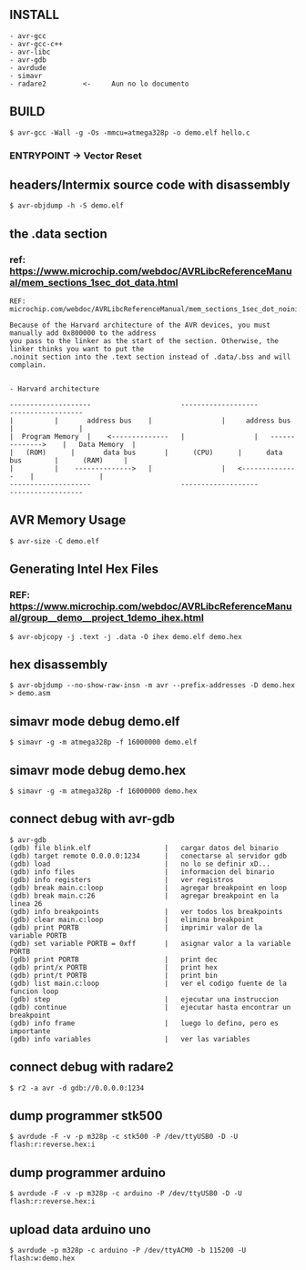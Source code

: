 ## INSTALL
~~~
- avr-gcc
- avr-gcc-c++
- avr-libc
- avr-gdb
- avrdude
- simavr
- radare2         <-     Aun no lo documento
~~~

## BUILD
~~~
$ avr-gcc -Wall -g -Os -mmcu=atmega328p -o demo.elf hello.c
~~~

### ENTRYPOINT -> Vector Reset

## headers/Intermix source code with disassembly
~~~
$ avr-objdump -h -S demo.elf
~~~

## the .data section 
### ref: https://www.microchip.com/webdoc/AVRLibcReferenceManual/mem_sections_1sec_dot_data.html
~~~
REF:
microchip.com/webdoc/AVRLibcReferenceManual/mem_sections_1sec_dot_noinit.html#mem_sections_1harvard_arch

Because of the Harvard architecture of the AVR devices, you must manually add 0x800000 to the address
you pass to the linker as the start of the section. Otherwise, the linker thinks you want to put the
.noinit section into the .text section instead of .data/.bss and will complain.


- Harvard architecture 

--------------------                      -------------------                      ------------------
|		   |       address bus    |                 |     address bus      |                |
|  Program Memory  |    <--------------   |                 |   -------------->    |   Data Memory  |
|	(ROM)      |       data bus       |      (CPU)      |      data bus        |      (RAM)     |
|		   |    -------------->   |                 |   <--------------    |                |
--------------------                      -------------------                      ------------------
~~~

## AVR Memory Usage
~~~
$ avr-size -C demo.elf
~~~

## Generating Intel Hex Files
### REF: https://www.microchip.com/webdoc/AVRLibcReferenceManual/group__demo__project_1demo_ihex.html
~~~
$ avr-objcopy -j .text -j .data -O ihex demo.elf demo.hex
~~~

## hex disassembly
~~~
$ avr-objdump --no-show-raw-insn -m avr --prefix-addresses -D demo.hex > demo.asm
~~~

## simavr mode debug demo.elf
~~~
$ simavr -g -m atmega328p -f 16000000 demo.elf
~~~

## simavr mode debug demo.hex
~~~
$ simavr -g -m atmega328p -f 16000000 demo.hex
~~~

## connect debug with avr-gdb
~~~
$ avr-gdb
(gdb) file blink.elf                  |   cargar datos del binario
(gdb) target remote 0.0.0.0:1234      |   conectarse al servidor gdb
(gdb) load                            |   no lo se definir xD...
(gdb) info files                      |   informacion del binario
(gdb) info registers                  |   ver registros
(gdb) break main.c:loop               |   agregar breakpoint en loop
(gdb) break main.c:26                 |   agregar breakpoint en la linea 26
(gdb) info breakpoints                |   ver todos los breakpoints
(gdb) clear main.c:loop               |   elimina breakpoint
(gdb) print PORTB                     |   imprimir valor de la variable PORTB
(gdb) set variable PORTB = 0xff       |   asignar valor a la variable PORTB
(gdb) print PORTB                     |   print dec
(gdb) print/x PORTB                   |   print hex
(gdb) print/t PORTB                   |   print bin
(gdb) list main.c:loop                |   ver el codigo fuente de la funcion loop
(gdb) step                            |   ejecutar una instruccion
(gdb) continue                        |   ejecutar hasta encontrar un breakpoint
(gdb) info frame                      |   luego lo defino, pero es importante
(gdb) info variables                  |   ver las variables
~~~

## connect debug with radare2
~~~
$ r2 -a avr -d gdb://0.0.0.0:1234
~~~

## dump programmer stk500
~~~
$ avrdude -F -v -p m328p -c stk500 -P /dev/ttyUSB0 -D -U flash:r:reverse.hex:i
~~~

## dump programmer arduino
~~~
$ avrdude -F -v -p m328p -c arduino -P /dev/ttyUSB0 -D -U flash:r:reverse.hex:i
~~~

## upload data arduino uno
~~~
$ avrdude -p m328p -c arduino -P /dev/ttyACM0 -b 115200 -U flash:w:demo.hex
~~~
